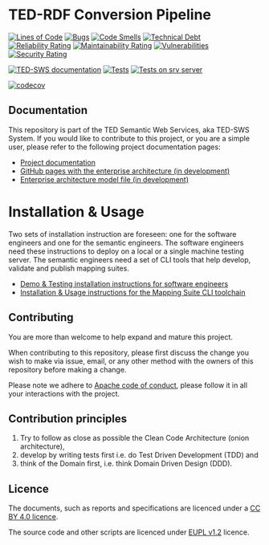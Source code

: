 # TED-RDF Conversion Pipeline

[![Lines of Code](https://sonarcloud.io/api/project_badges/measure?project=meaningfy-ws_ted-sws&metric=ncloc)](https://sonarcloud.io/summary/new_code?id=meaningfy-ws_ted-sws)
[![Bugs](https://sonarcloud.io/api/project_badges/measure?project=meaningfy-ws_ted-sws&metric=bugs)](https://sonarcloud.io/summary/new_code?id=meaningfy-ws_ted-sws)
[![Code Smells](https://sonarcloud.io/api/project_badges/measure?project=meaningfy-ws_ted-sws&metric=code_smells)](https://sonarcloud.io/summary/new_code?id=meaningfy-ws_ted-sws)
[![Technical Debt](https://sonarcloud.io/api/project_badges/measure?project=meaningfy-ws_ted-sws&metric=sqale_index)](https://sonarcloud.io/summary/new_code?id=meaningfy-ws_ted-sws)
[![Reliability Rating](https://sonarcloud.io/api/project_badges/measure?project=meaningfy-ws_ted-sws&metric=reliability_rating)](https://sonarcloud.io/summary/new_code?id=meaningfy-ws_ted-sws)
[![Maintainability Rating](https://sonarcloud.io/api/project_badges/measure?project=meaningfy-ws_ted-sws&metric=sqale_rating)](https://sonarcloud.io/summary/new_code?id=meaningfy-ws_ted-sws)
[![Vulnerabilities](https://sonarcloud.io/api/project_badges/measure?project=meaningfy-ws_ted-sws&metric=vulnerabilities)](https://sonarcloud.io/summary/new_code?id=meaningfy-ws_ted-sws)
[![Security Rating](https://sonarcloud.io/api/project_badges/measure?project=meaningfy-ws_ted-sws&metric=security_rating)](https://sonarcloud.io/summary/new_code?id=meaningfy-ws_ted-sws)

[![TED-SWS documentation](https://github.com/OP-TED/ted-rdf-conversion-pipeline/actions/workflows/main.yml/badge.svg)](https://github.com/OP-TED/ted-rdf-conversion-pipeline/actions/workflows/main.yml)
[![Tests](https://github.com/OP-TED/ted-rdf-conversion-pipeline/actions/workflows/unit-tests.yml/badge.svg)](https://github.com/OP-TED/ted-rdf-conversion-pipeline/actions/workflows/unit-tests.yml)
[![Tests on srv server](https://github.com/OP-TED/ted-rdf-conversion-pipeline/actions/workflows/unit-tests-srv.yml/badge.svg)](https://github.com/OP-TED/ted-rdf-conversion-pipeline/actions/workflows/unit-tests-srv.yml)

[![codecov](https://codecov.io/gh/OP-TED/ted-rdf-conversion-pipeline/branch/main/graph/badge.svg?token=DzceZJWLaL)](https://codecov.io/gh/OP-TED/ted-rdf-conversion-pipeline) 


## Documentation

This repository is part of the TED Semantic Web Services, aka TED-SWS System. If you would like to contribute to this project, or you are a simple user, please refer to the following project documentation pages:

* [Project documentation ](https://docs.ted.europa.eu/rdf-conversion/index.html)
* [GitHub pages with the enterprise architecture (in development)](https://docs.ted.europa.eu/rdf-conversion/_attachments/ted-sws-architecture/index.html)
* [Enterprise architecture model file (in development)](https://drive.google.com/file/d/1YB2dPYe9E9bAR2peVraQaUANS-hXetms/view?usp=sharing)


# Installation & Usage
Two sets of installation instruction are foreseen: one for the software engineers and one for the semantic engineers.
The software engineers need these instructions to deploy on a local or a single machine testing server.
The semantic engineers need a set of CLI tools that help develop, validate and publish mapping suites.

* [Demo & Testing installation instructions for software engineers](https://docs.ted.europa.eu/rdf-conversion/demo_installation.html)
* [Installation & Usage instructions for the Mapping Suite CLI toolchain](https://docs.ted.europa.eu/rdf-conversion/mapping_suite_cli_toolchain.html)

## Contributing

You are more than welcome to help expand and mature this project. 

When contributing to this repository, please first discuss the change you wish to make via issue, email, or any other method with the owners of this repository before making a change.

Please note we adhere to [Apache code of conduct](https://www.apache.org/foundation/policies/conduct), please follow it in all your interactions with the project.  

## Contribution principles

1. Try to follow as close as possible the Clean Code Architecture (onion architecture), 
2. develop by writing tests first i.e. do Test Driven Development (TDD) and 
3. think of the Domain first, i.e. think Domain Driven Design (DDD).


## Licence 

The documents, such as reports and specifications are licenced under a [CC BY 4.0 licence](https://creativecommons.org/licenses/by/4.0/deed.en).

The source code and other scripts are licenced under [EUPL v1.2](https://joinup.ec.europa.eu/collection/eupl/eupl-text-eupl-12) licence.
